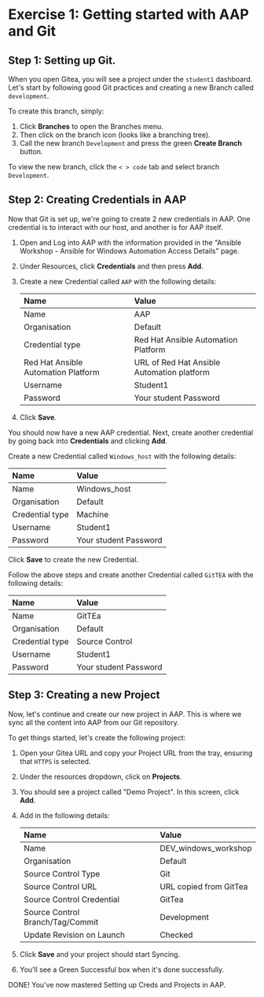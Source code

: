 # Exercise 1: Getting started with AAP and Git 

## Step 1: Setting up Git.

When you open Gitea, you will see a project under the `student1` dashboard. Let's start by following good Git practices and creating a new Branch called `development`.

To create this branch, simply:
1.  Click **Branches** to open the Branches menu.
2.  Then click on the branch icon (looks like a branching tree).
3.  Call the new branch `Development` and press the green **Create Branch** button.

To view the new branch, click the `< > code` tab and select branch `Development`.

## Step 2: Creating Credentials in AAP 

Now that Git is set up, we're going to create 2 new credentials in AAP. One credential is to interact with our host, and another is for AAP itself.

1.  Open and Log into AAP with the information provided in the "Ansible Workshop - Ansible for Windows Automation Access Details" page.
2.  Under Resources, click **Credentials** and then press **Add**.
3.  Create a new Credential called `AAP` with the following details:

    | Name | Value |
    | :-------------------------------- | :------------------------------------------- |
    | Name | AAP |
    | Organisation | Default |
    | Credential type | Red Hat Ansible Automation Platform |
    | Red Hat Ansible Automation Platform | URL of Red Hat Ansible Automation platform |
    | Username | Student1 |
    | Password | Your student Password |

4.  Click **Save**.

You should now have a new AAP credential. Next, create another credential by going back into **Credentials** and clicking **Add**.

Create a new Credential called `Windows_host` with the following details:

| Name | Value |
| :---------- | :------------------ |
| Name | Windows_host |
| Organisation | Default |
| Credential type | Machine |
| Username | Student1 |
| Password | Your student Password |

Click **Save** to create the new Credential.

Follow the above steps and create another Credential called `GitTEA` with the following details:

| Name | Value |
| :------------------ | :----------------- |
| Name | GitTEa |
| Organisation | Default |
| Credential type | Source Control |
| Username | Student1 |
| Password | Your student Password |

## Step 3: Creating a new Project 

Now, let's continue and create our new project in AAP. This is where we sync all the content into AAP from our Git repository.

To get things started, let's create the following project:
1.  Open your Gitea URL and copy your Project URL from the tray, ensuring that `HTTPS` is selected.
2.  Under the resources dropdown, click on **Projects**.
3.  You should see a project called "Demo Project". In this screen, click **Add**.
4.  Add in the following details:

    | Name | Value |
    | :-------------------------- | :------------------------ |
    | Name | DEV_windows_workshop |
    | Organisation | Default |
    | Source Control Type | Git |
    | Source Control URL | URL copied from GitTea |
    | Source Control Credential | GitTea |
    | Source Control Branch/Tag/Commit | Development |
    | Update Revision on Launch | Checked |

5.  Click **Save** and your project should start Syncing.
6.  You’ll see a Green Successful box when it's done successfully.

DONE! You’ve now mastered Setting up Creds and Projects in AAP.
